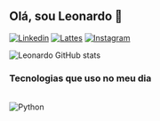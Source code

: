 ## Olá, sou Leonardo 👋

[![Linkedin](https://img.shields.io/badge/LinkedIn-0077B5?style=for-the-badge&logo=linkedin&logoColor=white)](https://www.linkedin.com/in/leonardo-venancio-correia-3279b210b/) [![Lattes](https://img.shields.io/badge/website-000000?style=for-the-badge&logo=About.me&logoColor=white)](http://lattes.cnpq.br/4816788536590479) [![Instagram](https://img.shields.io/badge/Instagram-E4405F?style=for-the-badge&logo=instagram&logoColor=white)](https://www.instagram.com/leonardovenan)

![Leonardo GitHub stats](https://github-readme-stats.vercel.app/api?username=leonardovenan&show_icons=true&theme=dracula)

### Tecnologias que uso no meu dia

<div style="display> inline_block"><br/>
    <img align="center" alt="Python" scr="https://img.shields.io/badge/Python-3776AB?style=for-the-badge&logo=python&logoColor=white">
</div>
